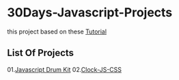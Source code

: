 # 30Days-Javascript-Projects
this project based on these [Tutorial](https://javascript30.com/)
## List Of Projects
01.[Javascript Drum Kit](https://github.com/vandeace/30Days-Javascript-Projects/tree/master/01-Javascript-Drum-Kit)
02.[Clock-JS-CSS](https://github.com/vandeace/30Days-Javascript-Projects/tree/master/02-CSS-JS-Clock)
